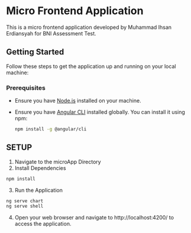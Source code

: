 # Micro Frontend Application

This is a micro frontend application developed by Muhammad Ihsan Erdiansyah for BNI Assessment Test.

## Getting Started

Follow these steps to get the application up and running on your local machine:

### Prerequisites

- Ensure you have [Node.js](https://nodejs.org/) installed on your machine.
- Ensure you have [Angular CLI](https://angular.io/cli) installed globally. You can install it using npm:

  ```bash
  npm install -g @angular/cli
  ```

## SETUP

1. Navigate to the microApp Directory
2. Install Dependencies

```bash
npm install
```

3. Run the Application

```bash
ng serve chart
ng serve shell
```

4. Open your web browser and navigate to http://localhost:4200/ to access the application.
